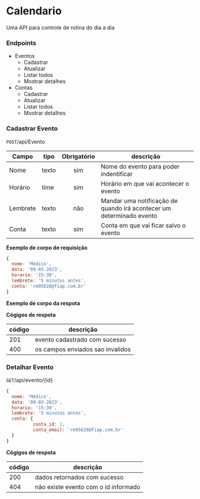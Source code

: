 # Calendario

Uma API para controle de rotina do dia a dia 

### Endpoints

- Eventos 
    - Cadastrar
    - Atualizar
    - Listar todos
    - Mostrar detalhes
- Contas
    - Cadastrar
    - Atualizar
    - Listar todos
    - Mostrar detalhes


### Cadastrar Evento
`POST`/api/Evento

|Campo|tipo|Obrigatório|descrição
|------ |------|:-----------: |---------
|Nome|texto|sim|Nome do evento para poder indentificar
|Horário| time | sim | Horário em que vai acontecer o evento
|Lembrete| texto | não | Mandar uma notificação de quando irá acontecer um determinado evento
|Conta| texto | sim | Conta em que vai ficar salvo o evento

**Exemplo de corpo de requisição**
```js
{
  nome: 'Médico',
  data: '09-03-2023',
  horario: '15:30',
  lembrete: '5 minutos antes',
  conta: 'rm95628@fiap.com.br'
}

```


**Exemplo de corpo da respota**

**Cógigos de respota**

|código| descrição
| - | -
|201 | evento cadastrado com sucesso
|400 | os campos enviados sao invalidos



### Detalhar Evento
`GET`/api/evento/{id}       
```js
{
  nome: 'Médico',
  data: '09-03-2023',
  horario: '15:30',
  lembrete: '5 minutos antes',
  conta: {
          conta_id: 1,
          conta_email: 'rm95628@fiap.com.br'
  }
}
```

**Cógigos de respota**

|código| descrição
| - | -
|200 | dados retornados com sucesso
|404 | não existe evento com o id informado










